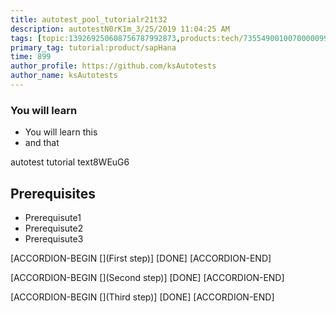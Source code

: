 ```yaml
---
title: autotest_pool_tutorialr21t32
description: autotestN0rK1m_3/25/2019 11:04:25 AM
tags: [topic:139269250608756787992873,products:tech/73554900100700000996,tutorial:experience/advanced]
primary_tag: tutorial:product/sapHana
time: 899
author_profile: https://github.com/ksAutotests
author_name: ksAutotests
---
```

### You will learn
- You will learn this
- and that

autotest tutorial text8WEuG6

## Prerequisites
- Prerequisute1
- Prerequisute2
- Prerequisute3

[ACCORDION-BEGIN [](First step)]
[DONE]
[ACCORDION-END]

[ACCORDION-BEGIN [](Second step)]
[DONE]
[ACCORDION-END]

[ACCORDION-BEGIN [](Third step)]
[DONE]
[ACCORDION-END]

